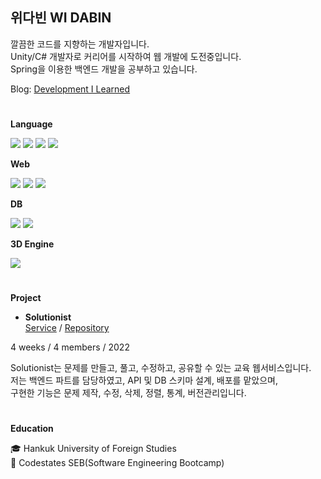 ## 위다빈 WI DABIN
깔끔한 코드를 지향하는 개발자입니다.  
Unity/C# 개발자로 커리어를 시작하여 웹 개발에 도전중입니다.  
Spring을 이용한 백엔드 개발을 공부하고 있습니다. 

Blog: [Development I Learned](https://widalida26.notion.site/DIL-625479002a954fc78826e819072ee7ba)

#  
<b>Language</b>

<img src = "https://img.shields.io/badge/javascript-%23323330.svg?style=for-the-badge&logo=javascript&logoColor=%23F7DF1E"> <img src = "https://img.shields.io/badge/TypeScript-007ACC?style=for-the-badge&logo=typescript&logoColor=white"> <img src = "https://img.shields.io/badge/java-%23ED8B00.svg?style=for-the-badge&logo=java&logoColor=white"> <img src = "https://img.shields.io/badge/c%23-%23239120.svg?style=for-the-badge&logo=c-sharp&logoColor=white">

<b>Web</b>

<img src = "https://img.shields.io/badge/react-%2320232a.svg?style=for-the-badge&logo=react&logoColor=%2361DAFB"> <img src = "https://img.shields.io/badge/node.js-6DA55F?style=for-the-badge&logo=node.js&logoColor=white"> <img src = "https://img.shields.io/badge/express.js-%23404d59.svg?style=for-the-badge&logo=express&logoColor=%2361DAFB"> 

<b>DB</b>

<img src = "https://img.shields.io/badge/mysql-%2300f.svg?style=for-the-badge&logo=mysql&logoColor=white"> <img src = "https://img.shields.io/badge/-TypeORM-red?style=for-the-badge">

<b>3D Engine</b>

<img src = "https://img.shields.io/badge/unity-%23000000.svg?style=for-the-badge&logo=unity&logoColor=white">

#
<b>Project</b>

- <b>Solutionist</b>  
[Service](https://solutionist.site)  /  [Repository](https://github.com/widalida26/solutionist)

4 weeks / 4 members / 2022

  Solutionist는 문제를 만들고, 풀고, 수정하고, 공유할 수 있는 교육 웹서비스입니다.  
  저는 백엔드 파트를 담당하였고, API 및 DB 스키마 설계, 배포를 맡았으며,  
  구현한 기능은 문제 제작, 수정, 삭제, 정렬, 통계, 버전관리입니다.


#    
<b>Education</b>

🎓 Hankuk University of Foreign Studies  
📖 Codestates SEB(Software Engineering Bootcamp)
#  

